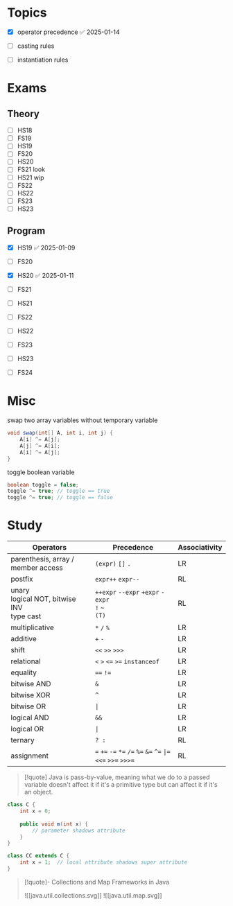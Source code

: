 
# Topics

- [x] operator precedence ✅ 2025-01-14
- [ ] casting rules
- [ ] instantiation rules


# Exams

## Theory

- [ ] HS18
- [ ] FS19
- [ ] HS19
- [ ] FS20
- [ ] HS20
- [ ] FS21 look
- [ ] HS21 wip
- [ ] FS22
- [ ] HS22
- [ ] FS23
- [ ] HS23

## Program

- [x] HS19 ✅ 2025-01-09
- [ ] FS20
- [x] HS20 ✅ 2025-01-11
- [ ] FS21
- [ ] HS21
- [ ] FS22
- [ ] HS22
- [ ] FS23
- [ ] HS23
- [ ] FS24



# Misc

swap two array variables without temporary variable
```java
void swap(int[] A, int i, int j) {
	A[i] ^= A[j];
	A[j] ^= A[i];
	A[i] ^= A[j];
}
```


toggle boolean variable
```java
boolean toggle = false;
toggle ^= true;	// toggle == true
toggle ^= true; // toggle == false
```



# Study


| Operators                                      | Precedence                                                      | Associativity |
| ---------------------------------------------- | --------------------------------------------------------------- | ------------- |
| parenthesis, array / member access             | `(expr)` `[]` `.`                                               | LR            |
| postfix                                        | `expr++` `expr--`                                               | RL            |
| unary<br>logical NOT, bitwise INV<br>type cast | `++expr` `--expr` `+expr` `-expr`<br>`!` `~`<br>`(T)`           | RL            |
| multiplicative                                 | `*` `/` `%`                                                     | LR            |
| additive                                       | `+` `-`                                                         | LR            |
| shift                                          | `<<` `>>` `>>>`                                                 | LR            |
| relational                                     | `<` `>` `<=` `>=` `instanceof`                                  | LR            |
| equality                                       | `==` `!=`                                                       | LR            |
| bitwise AND                                    | `&`                                                             | LR            |
| bitwise XOR                                    | `^`                                                             | LR            |
| bitwise OR                                     | `\|`                                                            | LR            |
| logical AND                                    | `&&`                                                            | LR            |
| logical OR                                     | `\|`                                                            | LR            |
| ternary                                        | `? :`                                                           | RL            |
| assignment                                     | `=` `+=` `-=` `*=` `/=` `%=` `&=` `^=` `\|=` `<<=` `>>=` `>>>=` | RL            |

> [!quote] Java is pass-by-value, meaning what we do to a passed variable doesn't affect it if it's a primitive type but can affect it if it's an object.


```java
class C {
	int x = 0;
	
	public void m(int x) {
		// parameter shadows attribute
	}
}

class CC extends C {
	int x = 1;	// local attribute shadows super attribute
}

```



> [!quote]- Collections and Map Frameworks in Java
> 
> ![[java.util.collections.svg]]
> ![[java.util.map.svg]]